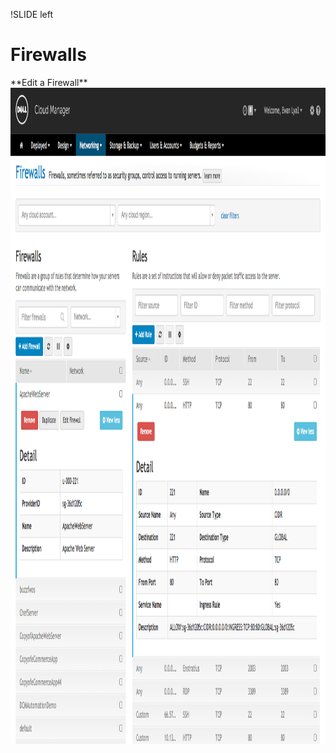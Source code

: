 !SLIDE left
# Firewalls
<p></p>
**Edit a Firewall**
<img src="images/edit_firewall_01.png" height="1050" width="1200">
